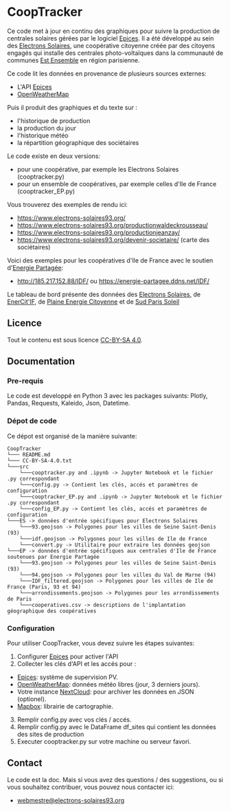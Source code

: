 # CoopTracker 
Ce code met à jour en continu des graphiques pour suivre la production de centrales solaires gérées par le logiciel [Epices](https://www.epices-energie.fr/fr/). Il a été développé  au sein des [Electrons Solaires](https://www.electrons-solaires93.org), une coopérative citoyenne créée par des citoyens engagés qui installe des centrales photo-voltaïques dans la communauté de communes [Est Ensemble](https://www.est-ensemble.fr) en région parisienne. 

Ce code lit les données en provenance de plusieurs sources externes:
- L'API [Epices](https://www.epices-energie.fr/fr/) 
- [OpenWeatherMap](https://openweathermap.org)

Puis il produit des graphiques et du texte sur :
- l'historique de production 
- la production du jour
- l'historique météo 
- la répartition géographique des sociétaires

Le code existe en deux versions:
- pour une coopérative, par exemple les Electrons Solaires (cooptracker.py)
- pour un ensemble de coopératives, par exemple celles d'Ile de France (cooptracker_EP.py)

Vous trouverez des exemples de rendu ici:
- https://www.electrons-solaires93.org/
- https://www.electrons-solaires93.org/productionwaldeckrousseau/
- https://www.electrons-solaires93.org/productionjeanzay/
- https://www.electrons-solaires93.org/devenir-societaire/ (carte des sociétaires)

Voici des exemples pour les coopératives d'Ile de France avec le soutien d'[Energie Partagée](https://energie-partagee.org):
- http://185.217.152.88/IDF/ ou https://energie-partagee.ddns.net/IDF/

Le tableau de bord présente des données des [Electrons Solaires](https://www.electrons-solaires93.org), de [EnerCit'IF](https://enercitif.org), de [Plaine Energie Citoyenne](https://www.plaine-energie-citoyenne.fr) et de [Sud Paris Soleil](https://sudparis-soleil.fr)

## Licence
Tout le contenu est sous licence [CC-BY-SA 4.0](https://creativecommons.org/licenses/by-sa/4.0/).

## Documentation
### Pre-requis
Le code est developpé en Python 3 avec les packages suivants: Plotly, Pandas, Requests, Kaleido, Json, Datetime. 

### Dépot de code
Ce dépot est organisé de la manière suivante:

```
CoopTracker
└─── README.md
└─── CC-BY-SA-4.0.txt
└───src
    └───cooptracker.py and .ipynb -> Jupyter Notebook et le fichier .py correspondant
    └───config.py -> Contient les clés, accés et paramètres de configuration
    └───cooptracker_EP.py and .ipynb -> Jupyter Notebook et le fichier .py correspondant
    └───config_EP.py -> Contient les clés, accés et paramètres de configuration
└───ES -> données d'entrée spécifiques pour Electrons Solaires
    └───93.geojson -> Polygones pour les villes de Seine Saint-Denis (93)
    └───idf.geojson -> Polygones pour les villes de Ile de France    
    └───convert.py -> Utilitaire pour extraire les données geojson
└───EP -> données d'entrée spécifiques aux centrales d'Ile de France soutenues par Energie Partagée
    └───93.geojson -> Polygones pour les villes de Seine Saint-Denis (93)
    └───94.geojson -> Polygones pour les villes du Val de Marne (94)
    └───IDF_filtered.geojson -> Polygones pour les villes de Ile de France (Paris, 93 et 94)  
    └───arrondissements.geojson -> Polygones pour les arrondissements de Paris
    └───cooperatives.csv -> descriptions de l'implantation géographique des coopératives 
```

### Configuration
Pour utiliser CoopTracker, vous devez suivre les étapes suivantes:
 1. Configurer [Epices](https://www.epices-energie.fr/fr/) pour activer l'API
 2. Collecter les clés d'API et les accés pour :
- [Epices](https://www.epices-energie.fr/fr/): système de supervision PV.  
- [OpenWeatherMap](https://openweathermap.org): données météo libres (jour,  3 derniers jours).  
- Votre instance [NextCloud](https://nextcloud.com): pour archiver les données en JSON (optionel).
- [Mapbox](https://www.mapbox.com): librairie de cartographie. 
 3. Remplir config.py avec vos clés / accés. 
 4. Remplir config.py avec le DataFrame df_sites qui contient les données des sites de production
 5. Executer cooptracker.py sur votre  machine ou serveur favori. 

## Contact
Le code est la doc. Mais si vous avez des questions / des suggestions, ou si vous souhaitez contribuer, vous pouvez nous contacter ici:
- webmestre@electrons-solaires93.org

